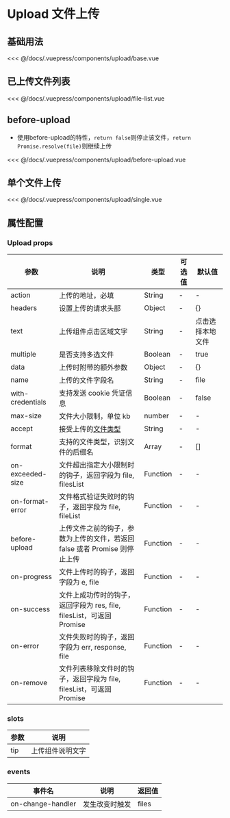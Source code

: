 # Upload 文件上传

## 基础用法
<source-block>
  <upload-base />
  <<< @/docs/.vuepress/components/upload/base.vue
</source-block>

## 已上传文件列表
<source-block>
  <upload-file-list />
  <<< @/docs/.vuepress/components/upload/file-list.vue
</source-block>

## before-upload
- 使用before-upload的特性，`return false`则停止该文件，`return Promise.resolve(file)`则继续上传

<source-block>
  <upload-before-upload />
  <<< @/docs/.vuepress/components/upload/before-upload.vue
</source-block>

## 单个文件上传
<source-block>
  <upload-single />
  <<< @/docs/.vuepress/components/upload/single.vue
</source-block>

## 属性配置
### Upload props
| 参数      | 说明    | 类型      | 可选值       | 默认值   |
|---------- |-------- |---------- |-------------  |-------- |
| action     | 上传的地址，必填  | String  |  -  |   - |
| headers     | 设置上传的请求头部  | Object  |  -  |   {} |
| text     | 上传组件点击区域文字  | String  |  -  |   点击选择本地文件 |
| multiple     | 是否支持多选文件  | Boolean  |  -  |   true |
| data     | 上传时附带的额外参数  | Object  |  -  |   {} |
| name     | 上传的文件字段名  | String  |  -  |   file |
| with-credentials     | 支持发送 cookie 凭证信息  | Boolean  |  -  |   false |
| max-size     | 文件大小限制，单位 kb  | number  |  -  |   - |
| accept     | 接受上传的[文件类型](https://developer.mozilla.org/en-US/docs/Web/HTML/Element/input#attr-accept)  | String  | - | -  |
| format     | 支持的文件类型，识别文件的后缀名  | Array  |  -  |   [] |
| on-exceeded-size |  文件超出指定大小限制时的钩子，返回字段为 file, filesList  | Function |  -  |  -  |
| on-format-error |  文件格式验证失败时的钩子，返回字段为 file, fileList  | Function |  -  |  -  |
| before-upload |  上传文件之前的钩子，参数为上传的文件，若返回 false 或者 Promise 则停止上传  | Function  |  -  |  -  |
| on-progress |  文件上传时的钩子，返回字段为 e, file  | Function |  -  |  -  |
| on-success |  文件上成功传时的钩子，返回字段为 res, file, filesList，可返回 Promise   | Function |  -  |  -  |
| on-error |  文件失败时的钩子，返回字段为 err, response, file  | Function |  -  |  -  |
| on-remove |  文件列表移除文件时的钩子，返回字段为 file, filesList，可返回 Promise  | Function |  -  |  -  |


### slots
| 参数      | 说明    |
|----- |----- |
| tip      | 上传组件说明文字  |

### events
| 事件名 | 说明  | 返回值 |
|----- |----- |----- |
| on-change-handler  | 发生改变时触发 | files  |
